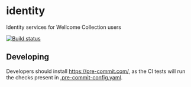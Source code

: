 # identity

Identity services for Wellcome Collection users

[![Build status](https://badge.buildkite.com/965e1197af1ac22887636ef8cbd4b5bba98e7ab656e42fa574.svg?branch=main)](https://buildkite.com/wellcomecollection/identity)

## Developing

Developers should install https://pre-commit.com/, as the CI tests will run the checks present in [.pre-commit-config.yaml](https://github.com/wellcomecollection/identity/blob/main/.pre-commit-config.yaml).
